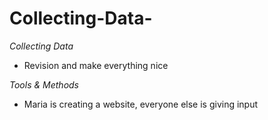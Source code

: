 # Collecting-Data-

*Collecting Data*

- Revision and make everything nice

*Tools & Methods*

- Maria is creating a website, everyone else is giving input